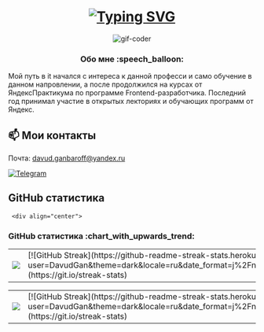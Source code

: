  <h1 align="center">
  <a href="https://git.io/typing-svg"><img src="https://readme-typing-svg.herokuapp.com?font=Fira+Code&duration=3000&pause=500&width=435&lines=%D0%9F%D1%80%D0%B8%D0%B2%D0%B5%D1%82+%F0%9F%91%8B;%D0%9C%D0%B5%D0%BD%D1%8F+%D0%B7%D0%BE%D0%B2%D1%83%D1%82+%D0%94%D0%B0%D0%B2%D1%83%D0%B4" alt="Typing SVG" /></a>
</h1>

<div align="center">
  <img src="https://media4.giphy.com/media/v1.Y2lkPTc5MGI3NjExZjh6c29haGF3MXl6NDd4MWhuYzRrdm52d3RzN2R6NnJ2ZXBmZHc4NiZlcD12MV9pbnRlcm5hbF9naWZfYnlfaWQmY3Q9Zw/lJNoBCvQYp7nq/giphy.webp" alt="gif-coder" />
</div>
  
  
<div align="center">
  <h3>Обо мне :speech_balloon:</h3>
  <p align="left">Мой путь в it начался с интереса к данной професси и само обучение в данном напровлении, а после продолжился на курсах от ЯндексПрактикума по программе Frontend-разработчика. Последний год принимал участие в открытых лекториях и обучающих программ от Яндекс.
  </p>
</div>

### <h2>📫 Мои контакты</h2> 

<p>
  Почта: <a href="mailto:ya.sergei240300@yandex.ru">davud.ganbaroff@yandex.ru</a>
</p>

<p>
  <a href="https://t.me/DavuDaD">
    <img src="https://img.shields.io/badge/-Telegram-26A5E4?logo=telegram&logoColor=white&style=flat" alt="Telegram">
  </a>
</p>
  

## GitHub статистика 
<table>
    <tr>
      <td>
        <div align="center"><img src="https://github-readme-stats.vercel.app/api/top-langs/?username=DavudGan&hide_border=true&layout=compact" align="center" /></div> 
      </td>
      <td>
        [![GitHub Streak](https://github-readme-streak-stats.herokuapp.com?user=DavudGan&theme=dark&locale=ru&date_format=j%2Fn%5B%2FY%5D&exclude_days=Sun%2CMon%2CTue%2CWed%2CThu%2CFri%2CSat)](https://git.io/streak-stats) 
      </td>


     <div align="center">
  <h3>GitHub статистика :chart_with_upwards_trend:</h3>
  <table>
    <tr>
      <td>
        <img src="https://github-readme-stats.vercel.app/api/top-langs/?username=DavudGan&hide_border=true&layout=compact"/>
      </td>
      <td>
        [![GitHub Streak](https://github-readme-streak-stats.herokuapp.com?user=DavudGan&theme=dark&locale=ru&date_format=j%2Fn%5B%2FY%5D&exclude_days=Sun%2CMon%2CTue%2CWed%2CThu%2CFri%2CSat)](https://git.io/streak-stats) 
      </td>
    </tr>
  </table>
</div>
    </tr>
  </table>
  
 
